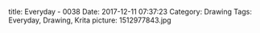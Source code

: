 title: Everyday - 0038
Date: 2017-12-11 07:37:23
Category: Drawing
Tags: Everyday, Drawing, Krita
picture: 1512977843.jpg
